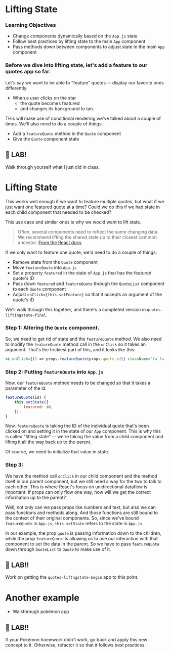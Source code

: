 # Lifting State

### Learning Objectives

- Change components dynamically based on the `App.js` state
- Follow best practices by lifting state to the main `App` component
- Pass methods down between components to adjust state in the main `App` component

### Before we dive into lifting state, let's add a feature to our quotes app so far.

Let's say we want to be able to "feature" quotes -- display our favorite ones differently.

- When a user clicks on the star
    - the quote becomes featured
    - and changes its background to tan.

THis will make use of conditional rendering we've talked about a couple of times. We'll also need to do a couple of things:

- Add a `featureQuote` method in the `Quote` component
- Give the `Quote` component state

## 🚀 LAB!

Walk through yourself what I just did in class.

# Lifting State

This works well enough if we want to feature multiple quotes, but what if we just want one featured quote at a time? Could we do this if we had state in each child component that needed to be checked?

This use case and similar ones is why we would want to lift state.

> Often, several components need to reflect the same changing data. We recommend lifting the shared state up to their closest common ancestor. [From the React docs](https://facebook.github.io/react/docs/lifting-state-up.html)

If we only want to feature one quote, we'd need to do a couple of things:

- Remove state from the `Quote` component
- Move `featureQuote` into `App.js`
- Set a property `featured` in the state of `App.js` that has the featured quote's ID
- Pass down `featured` and `featureQuote` through the `QuoteList` component to each `Quote` component
- Adjust `onClick={this.setFeature}` so that it accepts an argument of the quote's ID

We'll walk through this together, and there's a completed version in `quotes-liftingstate-final`.


### Step 1: Altering the `Quote` component.

So, we need to get rid of state and the `featureQuote` method. We also need to modify the `featureQuote` method call in the `onClick` so it takes an argument. That's the trickiest part of this, and it looks like this:

```jsx
<i onClick={() => props.featureQuote(props.quote.id)} className="fa fa-star fa-2x" />
```

### Step 2: Putting `featureQuote` into `App.js`

Now, our `featureQuote` method needs to be changed so that it takes a parameter of the id:

```js
featureQuote(id) {
    this.setState({
        featured: id,
    });
}
```

Now, `featureQuote` is taking the ID of the individual quote that's been clicked on and setting it in the state of our `App` component. This is why this is called "lifting state" -- we're taking the value from a child component and lifting it all the way back up to the parent.

Of course, we need to initialize that value in state.

### Step 3:

We have the method call `onClick` in our child component and the method itself in our parent component, but we still need a way for the two to talk to each other. This is where React's focus on unidirectional dataflow is important. If props can only flow one way, how will we get the correct information up to the parent?

Well, not only can we pass props like numbers and text, but also we can pass functions and methods along. And those functions are still bound to the context of their original components. So, since we've bound `featureQuote` in `App.js`, `this.setState` refers to the state in `App.js`.

In our example, the prop `quote` is passing information down to the children, while the prop `featureQuote` is allowing us to use our interaction with that component to set the data in the parent. So we have to pass `featureQuote` down through `QuoteList` to `Quote` to make use of it.

##  🚀 LAB!!

Work on getting the `quotes-liftngstate-begin` app to this point.

# Another example

- Walkthrough pokémon app

##  🚀 LAB!!

If your Pokémon homework didn't work, go back and apply this new concept to it. Otherwise, refactor it so that it follows best practices.

